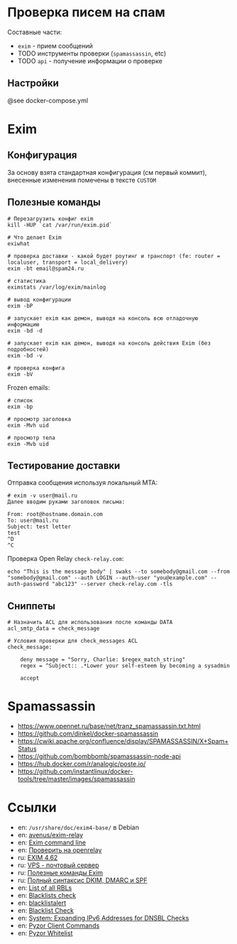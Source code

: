 # Проверка писем на спам

Составные части:

* `exim` - прием сообщений
* TODO инструменты проверки (`spamassassin`, etc)
* TODO `api` - получение информации о проверке

## Настройки

@see docker-compose.yml

# Exim

## Конфигурация

За основу взята стандартная конфигурация (см первый коммит), внесенные изменения помечены в тексте `CUSTOM`

## Полезные команды

```
# Перезагрузить конфиг exim
kill -HUP `cat /var/run/exim.pid`

# Что делает Exim
exiwhat

# проверка доставки - какой будет роутинг и транспорт (fe: router = localuser, transport = local_delivery)
exim -bt email@spam24.ru

# статистика
eximstats /var/log/exim/mainlog

# вывод конфигурации
exim -bP

# запускает exim как демон, выводя на консоль всю отладочную информацию
exim -bd -d

# запускает exim как демон, выводя на консоль действия Exim (без подробностей)
exim -bd -v

# проверка конфига
exim -bV
```

Frozen emails:

```
# список
exim -bp

# просмотр заголовка
exim -Mvh uid

# просмотр тела
exim -Mvb uid
```

## Тестирование доставки

Отправка сообщения используя локальный MTA:

```
# exim -v user@mail.ru
Далее вводим руками заголовок письма:

From: root@hostname.domain.com
To: user@mail.ru
Subject: test letter
test
^D
^C
````

Проверка Open Relay `check-relay.com`:

```
echo "This is the message body" | swaks --to somebody@gmail.com --from "somebody@gmail.com" --auth LOGIN --auth-user "you@example.com" --auth-password "abc123" --server check-relay.com -tls
```

## Сниппеты

```
# Назначить ACL для использования после команды DATA
acl_smtp_data = check_message

# Условия проверки для check_messages ACL
check_message:

    deny message = "Sorry, Charlie: $regex_match_string"
    regex = ^Subject:: .*Lower your self-esteem by becoming a sysadmin

    accept
```

# Spamassassin

* https://www.opennet.ru/base/net/tranz_spamassassin.txt.html
* https://github.com/dinkel/docker-spamassassin
* https://cwiki.apache.org/confluence/display/SPAMASSASSIN/X+Spam+Status
* https://github.com/bombbomb/spamassassin-node-api
* https://hub.docker.com/r/analogic/poste.io/
* https://github.com/instantlinux/docker-tools/tree/master/images/spamassassin


# Ссылки

* en: `/usr/share/doc/exim4-base/` в Debian
* en: [avenus/exim-relay](https://hub.docker.com/r/avenus/exim-relay/dockerfile)
* en: [Exim command line](https://www.exim.org/exim-html-current/doc/html/spec_html/ch-the_exim_command_line.html)
* en: [Проверить на openrelay](https://beta.mxtoolbox.com/SuperTool.aspx?action=smtp)
* ru: [EXIM 4.62](https://www.lissyara.su/doc/exim/4.62/the_default_configuration_file/)
* ru: [VPS - почтовый сервер](https://dka-develop.ru/blog/article/7-vps-pochtovyy-server-ubuntu-debian-0607171734)
* ru: [Полезные команды Exim](http://adminunix.ru/polezny-e-komandy-exim/)
* ru: [Полный синтаксис DKIM, DMARC и SPF](https://habr.com/ru/post/343128/)
* en: [List of all RBLs](http://multirbl.valli.org/list/)
* en: [Blacklists check](http://www.ip-score.com/)
* en: [blacklistalert](http://www.blacklistalert.org/)
* en: [Blacklist Check](https://whatismyipaddress.com/blacklist-check)
* en: [System: Expanding IPv6 Addresses for DNSBL Checks](https://www.the-art-of-web.com/system/ipv6-expand-for-rbl/)
* en: [Pyzor Client Commands](http://www.pyzor.org/en/release-1-0-0/client.html#commands)
* en: [Pyzor Whitelist](http://public.pyzor.org/whitelist/)
